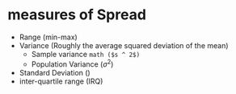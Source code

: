 # measures of Spread
- Range (min-max)
- Variance (Roughly the average squared deviation of the mean)
  - Sample variance ```math
                ($s ^ 2$)
                ```
  - Population Variance ($\sigma^2$)
- Standard Deviation ()
- inter-quartile range (IRQ)
